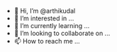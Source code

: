 - 👋 Hi, I’m @arthikudal
- 👀 I’m interested in ...
- 🌱 I’m currently learning ...
- 💞️ I’m looking to collaborate on ...
- 📫 How to reach me ...

<!---
arthikudal/arthikudal is a ✨ special ✨ repository because its `README.md` (this file) appears on your GitHub profile.
You can click the Preview link to take a look at your changes.
--->
